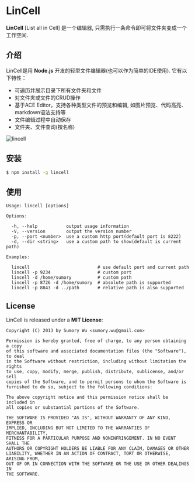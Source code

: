 # LinCell

**LinCell** [List all in Cell] 是一个编辑器, 只需执行一条命令即可将文件夹变成一个工作空间.

## 介绍

LinCell是用 **Node.js** 开发的轻型文件编辑器(也可以作为简单的IDE使用). 它有以下特性：

* 可遍历并展示目录下所有文件夹和文件
* 对文件夹或文件的CRUD操作
* 基于ACE Editor，支持各种类型文件的预览和编辑, 如图片预览、代码高亮、markdown语法支持等
* 文件编辑过程中自动保存
* 文件夹、文件查询(按名称)

![lincell](https://raw.github.com/sumory/lincell/master/examples/lincell.png)


## 安装

```bash
$ npm install -g lincell
```

## 使用

    Usage: lincell [options]

    Options:

      -h, --help           output usage information
      -V, --version        output the version number
      -p, --port <number>  use a custom http port(default port is 8222)
      -d, --dir <string>   use a custom path to show(default is current path)

    Examples:

      lincell                          # use default port and current path
      lincell -p 9234                  # custom port
      lincell -d /home/sumory          # custom path
      lincell -p 8726 -d /home/sumory  # absolute path is supported
      lincell -p 8843 -d ../path       # relative path is also supported


## License

LinCell is released under a **MIT License**:

    Copyright (C) 2013 by Sumory Wu <sumory.wu@gmail.com>

    Permission is hereby granted, free of charge, to any person obtaining a copy
    of this software and associated documentation files (the "Software"), to deal
    in the Software without restriction, including without limitation the rights
    to use, copy, modify, merge, publish, distribute, sublicense, and/or sell
    copies of the Software, and to permit persons to whom the Software is
    furnished to do so, subject to the following conditions:

    The above copyright notice and this permission notice shall be included in
    all copies or substantial portions of the Software.

    THE SOFTWARE IS PROVIDED "AS IS", WITHOUT WARRANTY OF ANY KIND, EXPRESS OR
    IMPLIED, INCLUDING BUT NOT LIMITED TO THE WARRANTIES OF MERCHANTABILITY,
    FITNESS FOR A PARTICULAR PURPOSE AND NONINFRINGEMENT. IN NO EVENT SHALL THE
    AUTHORS OR COPYRIGHT HOLDERS BE LIABLE FOR ANY CLAIM, DAMAGES OR OTHER
    LIABILITY, WHETHER IN AN ACTION OF CONTRACT, TORT OR OTHERWISE, ARISING FROM,
    OUT OF OR IN CONNECTION WITH THE SOFTWARE OR THE USE OR OTHER DEALINGS IN
    THE SOFTWARE.